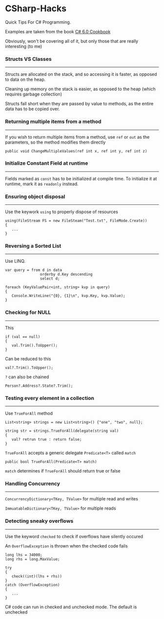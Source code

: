 # CSharp-Hacks
Quick Tips For C# Programming.

Examples are taken from the book [C# 6.0 Cookbook](https://www.amazon.com/6-0-Cookbook-Solutions-Developers-ebook/dp/B015YOJS6I)

Obviously, won't be covering all of it, but only those that are really interesting (to me)

### Structs VS Classes
---

Structs are allocated on the stack, and so accessing it is faster, as opposed to data on the heap.

Cleaning up memory on the stack is easier, as opposed to the heap (which requires garbage collection)

Structs fall short when they are passed by value to methods, as the entire data has to be copied over.

### Returning multiple items from a method
---

If you wish to return multiple items from a method, use `ref` or `out` as the parameters, so the method modifies them directly

`public void ChangeMultipleValues(ref int x, ref int y, ref int z)`

### Initialize Constant Field at runtime
---

Fields marked as `const` has to be initialized at compile time. To initialize it at runtime, mark it as `readonly` instead.

### Ensuring object disposal
---

Use the keywork `using` to properly dispose of resources

```
using(FileStream FS = new FileSteam("Test.txt", FileMode.Create))
{
   ...
}
```

### Reversing a Sorted List
---

Use LINQ. 

```
var query = from d in data
                orderby d.Key descending
                select d;
                
foreach (KeyValuePair<int, string> kvp in query)
{
   Console.WriteLine("{0}, {1}\n", kvp.Key, kvp.Value);
}
```             

### Checking for NULL
---

This

```
if (val == null)
{
   val.Trim().ToUpper();
}
```

Can be reduced to this

```
val?.Trim().ToUpper();
```

`?` can also be chained

`Person?.Address?.State?.Trim();`

### Testing every element in a collection
---

Use `TrueForAll` method

```
List<string> strings = new List<string>() {"one", "two", null};

string str = strings.TrueForAll(delegate(string val)
{
   val? retrun true : return false;
}
```

`TrueForAll` accepts a generic delegate `Predicate<T>` called `match`

`public bool TrueForAll(Predicate<T> match)`

`match` determines if `TrueForAll` should return true or false

### Handling Concurrency
---

`ConcurrencyDictionary<TKey, TValue>` for multiple read and writes

`ImmuatableDictionary<TKey, TValue>` for multiple reads

### Detecting sneaky overflows
---

Use the keyword `checked` to check if overflows have silently occured

An `OverflowException` is thrown when the checked code fails

```
long lhs = 34000;
long rhs = long.MaxValue;

try
{
   check((int)(lhs + rhs))
}
catch (OverflowException)
{
   ...
}
```

C# code can run in checked and unchecked mode. The default is unchecked

